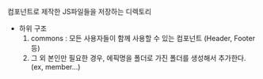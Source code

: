 컴포넌트로 제작한 JS파일들을 저장하는 디렉토리

- 하위 구조
  1. commons : 모든 사용자들이 함께 사용할 수 있는 컴포넌트 (Header, Footer 등)
  2. 그 외 본인만 필요한 경우, 에픽명을 폴더로 가진 폴더를 생성해서 추가한다.
     (ex, member…)
